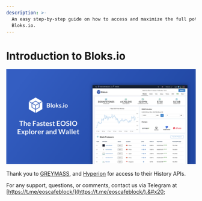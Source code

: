 ```yaml
---
description: >-
  An easy step-by-step guide on how to access and maximize the full potential of
  Bloks.io.
---
```


# Introduction to Bloks.io

![](<.gitbook/assets/image (230).png>)

Thank you to [GREYMASS](https://greymass.com/), and [Hyperion](https://eosrio.io/) for access to their History APIs.

For any support, questions, or comments, contact us via Telegram at [https://t.me/eoscafeblock/](https://t.me/eoscafeblock/).&#x20;
